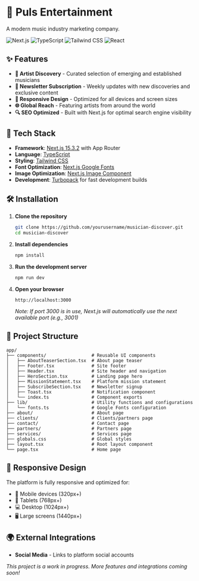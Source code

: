 # 🎵 Puls Entertainment

A modern music industry marketing company.

![Next.js](https://img.shields.io/badge/Next.js-15.3.2-black?style=flat-square&logo=next.js)
![TypeScript](https://img.shields.io/badge/TypeScript-5.0-blue?style=flat-square&logo=typescript)
![Tailwind CSS](https://img.shields.io/badge/Tailwind_CSS-3.0-38B2AC?style=flat-square&logo=tailwind-css)
![React](https://img.shields.io/badge/React-18.0-61DAFB?style=flat-square&logo=react)

## ✨ Features

- **🎯 Artist Discovery** - Curated selection of emerging and established musicians
- **📧 Newsletter Subscription** - Weekly updates with new discoveries and exclusive content
- **📱 Responsive Design** - Optimized for all devices and screen sizes
- **🌐 Global Reach** - Featuring artists from around the world
- **🔍 SEO Optimized** - Built with Next.js for optimal search engine visibility

## 🚀 Tech Stack

- **Framework**: [Next.js 15.3.2](https://nextjs.org/) with App Router
- **Language**: [TypeScript](https://www.typescriptlang.org/)
- **Styling**: [Tailwind CSS](https://tailwindcss.com/)
- **Font Optimization**: [Next.js Google Fonts](https://nextjs.org/docs/pages/building-your-application/optimizing/fonts)
- **Image Optimization**: [Next.js Image Component](https://nextjs.org/docs/pages/api-reference/components/image)
- **Development**: [Turbopack](https://turbo.build/pack) for fast development builds

## 🛠️ Installation

1. **Clone the repository**

   ```bash
   git clone https://github.com/yourusername/musician-discover.git
   cd musician-discover
   ```

2. **Install dependencies**

   ```bash
   npm install
   ```

3. **Run the development server**

   ```bash
   npm run dev
   ```

4. **Open your browser**
   ```
   http://localhost:3000
   ```
   _Note: If port 3000 is in use, Next.js will automatically use the next available port (e.g., 3001)_

## 📁 Project Structure

```
app/
├── components/                 # Reusable UI components
│   ├── AboutTeaserSection.tsx  # About page teaser
│   ├── Footer.tsx              # Site footer
│   ├── Header.tsx              # Site header and navigation
│   ├── HeroSection.tsx         # Landing page hero
│   ├── MissionStatement.tsx    # Platform mission statement
│   ├── SubscribeSection.tsx    # Newsletter signup
│   ├── Toast.tsx               # Notification component
│   └── index.ts                # Component exports
├── lib/                        # Utility functions and configurations
│   └── fonts.ts                # Google Fonts configuration
├── about/                      # About page
├── clients/                    # Clients/partners page
├── contact/                    # Contact page
├── partners/                   # Partners page
├── services/                   # Services page
├── globals.css                 # Global styles
├── layout.tsx                  # Root layout component
└── page.tsx                    # Home page
```

## 📱 Responsive Design

The platform is fully responsive and optimized for:

- 📱 Mobile devices (320px+)
- 📱 Tablets (768px+)
- 💻 Desktop (1024px+)
- 🖥️ Large screens (1440px+)

## 🌍 External Integrations

- **Social Media** - Links to platform social accounts

_This project is a work in progress. More features and integrations coming soon!_
